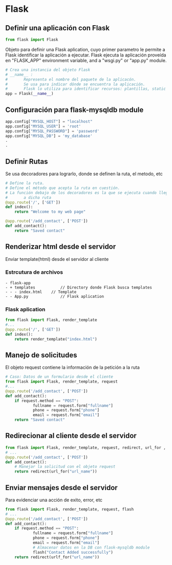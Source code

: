 # Flask

## Definir una aplicación con Flask
```python
from flask import Flask
```
Objeto para definir una Flask aplication, cuyo primer parametro
le permite a Flask identificar la aplicación a ejecutar.
Flask ejecuta la aplicación proveída en "FLASK_APP" environment variable, and a
"wsgi.py" or "app.py" module.
```python
# Crea una instancia del objeto Flask
# __name__ :
#		Representa el nombre del paquete de la aplicacón.
#		Se usa para indicar dónde se encuentra la aplicación.
#		Flask lo utiliza para identificar recursos: plantillas, static files, instance path...
app = Flask(__name__)
```
## Configuración para flask-mysqldb module
```python
app.config["MYSQL_HOST"] = "localhost"
app.config["MYSQL_USER"] = 'root'
app.config["MYSQL_PASSWORD"] = 'password'
app.config["MYSQL_DB"] = 'my_database'
.
.
```

## Definir Rutas
Se usa decoradores para lograrlo, donde se definen la ruta, el metodo, etc
```python
# Define la ruta.
# Define el método que acepta la ruta en cuestión.
# La función debajo de los decoradores es la que se ejecuta cuando llega una peitición
#		a dicha ruta
@app.route('/', ['GET'])
def index():
	return "Welcome to my web page"

@app.route('/add_contact', ['POST'])
def add_contact():
	return "Saved contact"	
```
## Renderizar html desde el servidor
Enviar template(html) desde el servidor al cliente
### Estrcutura de archivos
```shell
- flask-app
- + templates			// Directory donde Flask busca templates
- - - index.html	// Template
- - App.py				// Flask aplication
```
### Flask aplication
```python
from flask import Flask, render_template
#...
@app.route('/', ['GET'])
def index():
	return render_template("index.html")
```

## Manejo de solicitudes
El objeto request contiene la información de la petición a la ruta
```python
# Caso: Datos de un formulario desde el cliente
from flask import Flask, render_template, request
#...
@app.route('/add_contact', ['POST'])
def add_contact():
	if request.method == "POST":
			fullname = request.form["fullname"]
			phone = request.form["phone"]
			email = request.form["email"]
	return "Saved contact"
```

## Redirecionar al cliente desde el servidor
```python
from flask import Flask, render_template, request, redirect, url_for , flash
# ...
@app.route('/add_contact', ['POST'])
def add_contact():
	# Manejar la solicitud con el objeto request
	return redirect(url_for("url_name"))
```

## Enviar mensajes desde el servidor
Para evidenciar una acción de exito, error, etc
```python
from flask import Flask, render_template, request, flash
# ...
@app.route('/add_contact', ['POST'])
def add_contact():
	if request.method == "POST":
			fullname = request.form["fullname"]
			phone = request.form["phone"]
			email = request.form["email"]
			# Almacenar datos en la DB con flask-mysqldb module
			flash("Contact Added successfully")
	return redirect(urlf_for("url_name"))
```
